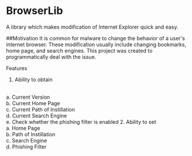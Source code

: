 # BrowserLib
A library which makes modification of Internet Explorer quick and easy.

##Motivation
It is common for malware to change the behavior of a user's internet browser. These modification usually include changing bookmarks, home page, and search engines. This project was created to programmatically deal with the issue.
<br>

Features

  1. Ability to obtain
  <br>
    a. Current Version
  <br>
    b. Current Home Page
  <br>
    c. Current Path of Instillation
  <br>
    d. Current Search Engine
  <br>
    e. Check whether the phishing filter is enabled
  2. Ability to set
  <br>
    a. Home Page
  <br>
    b. Path of Instillation
  <br>
    c. Search Engine
  <br>
    d. Phishing Filter
  <br>

